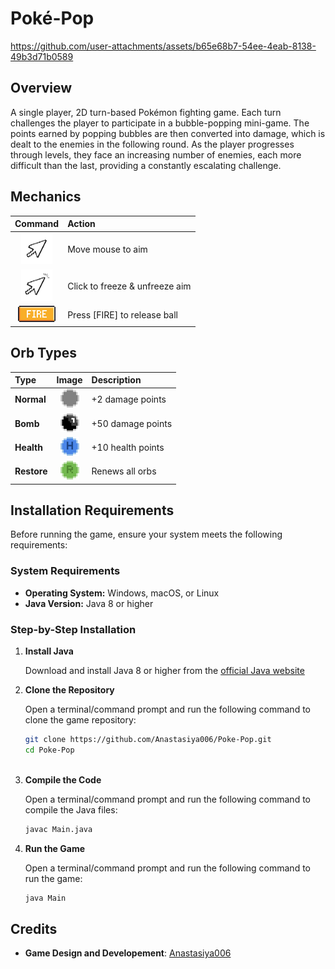 # Poké-Pop
https://github.com/user-attachments/assets/b65e68b7-54ee-4eab-8138-49b3d71b0589

## Overview
A single player, 2D turn-based Pokémon fighting game. Each turn challenges the player to participate in a bubble-popping mini-game. The points earned by popping bubbles are then converted into damage, which is dealt to the enemies in the following round. As the player progresses through levels, they face an increasing number of enemies, each more difficult than the last, providing a constantly escalating challenge.

## Mechanics
 Command                                              | Action                            |
|:---------------------------------------------------:|:----------------------------------|
| <img src="images/mouse.png" width="50"/>            | Move mouse to aim                 |
| <img src="images/mouse-click.png" width="50"/>      | Click to freeze & unfreeze aim    |
| <img src="images/icons/fire-icon.png" width="60"/>  | Press [FIRE] to release ball      |



## Orb Types
 Type          | Image                                                | Description        |
|:-------------|:----------------------------------------------------:|:-------------------|
| **Normal**   | <img src="images/orbs/normal-orb.png" width="30"/>   | +2 damage points   |
| **Bomb**     | <img src="images/orbs/bomb-orb.png" width="30"/>     | +50 damage points  |
| **Health**   | <img src="images/orbs/health-orb.png" width="30"/>   | +10 health points  |
| **Restore**  | <img src="images/orbs/restore-orb.png" width="30"/>  | Renews all orbs    |

## Installation Requirements

Before running the game, ensure your system meets the following requirements:

### System Requirements
- **Operating System:** Windows, macOS, or Linux
- **Java Version:** Java 8 or higher

### Step-by-Step Installation

1. **Install Java**
   
   Download and install Java 8 or higher from the [official Java website](https://www.oracle.com/java/technologies/downloads/)
   
2. **Clone the Repository**
   
   Open a terminal/command prompt and run the following command to clone the game repository:  
   ```bash
   git clone https://github.com/Anastasiya006/Poke-Pop.git
   cd Poke-Pop
 
3. **Compile the Code**
   
   Open a terminal/command prompt and run the following command to compile the Java files:
   ```bash
   javac Main.java
   
4. **Run the Game**
   
   Open a terminal/command prompt and run the following command to run the game:
   ```bash
   java Main

## Credits
- **Game Design and Developement**: [Anastasiya006](https://github.com/Anastasiya006)
